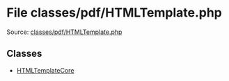 File classes/pdf/HTMLTemplate.php
=========

Source: [classes/pdf/HTMLTemplate.php](https://github.com/PrestaShop/PrestaShop/blob/1.6.0.12/classes/pdf/HTMLTemplate.php)


Classes
-------

* [HTMLTemplateCore](class.HTMLTemplateCore.md)

